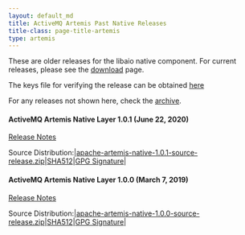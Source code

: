 ```yaml
---
layout: default_md
title: ActiveMQ Artemis Past Native Releases
title-class: page-title-artemis
type: artemis
---
```


These are older releases for the libaio native component. For current releases, please see the [download](./) page.

The keys file for verifying the release can be obtained [here](https://www.apache.org/dist/activemq/KEYS)

For any releases not shown here, check the [archive](https://archive.apache.org/dist/activemq/activemq-artemis/).

#### ActiveMQ Artemis Native Layer 1.0.1  (June  22, 2020)

[Release Notes](release-notes-native-1.0.1)

Source Distribution:|[apache-artemis-native-1.0.1-source-release.zip](https://archive.apache.org/dist/activemq/activemq-artemis-native/1.0.1/activemq-artemis-native-1.0.1-source-release.zip)|[SHA512](https://archive.apache.org/dist/activemq/activemq-artemis-native/1.0.1/activemq-artemis-native-1.0.1-source-release.zip.sha512)|[GPG Signature](https://archive.apache.org/dist/activemq/activemq-artemis-native/1.0.1/activemq-artemis-native-1.0.1-source-release.zip.asc)|

#### ActiveMQ Artemis Native Layer 1.0.0  (March 7, 2019)

[Release Notes](release-notes-native-1.0.0)

Source Distribution:|[apache-artemis-native-1.0.0-source-release.zip](https://archive.apache.org/dist/activemq/activemq-artemis-native/1.0.0/activemq-artemis-native-1.0.0-source-release.zip)|[SHA512](https://archive.apache.org/dist/activemq/activemq-artemis-native/1.0.0/activemq-artemis-native-1.0.0-source-release.zip.sha512)|[GPG Signature](https://archive.apache.org/dist/activemq/activemq-artemis-native/1.0.0/activemq-artemis-native-1.0.0-source-release.zip.asc)|
